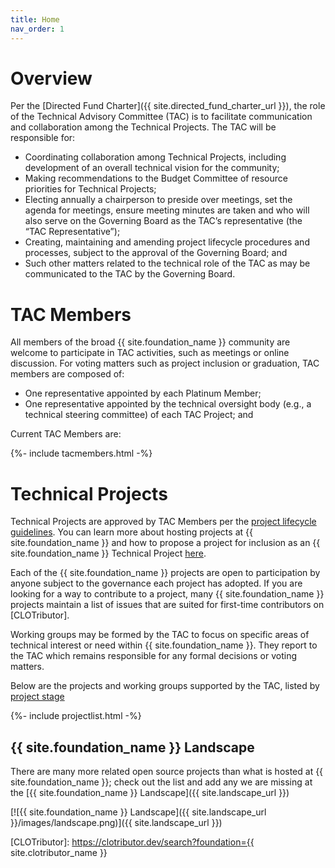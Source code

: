 ```yaml
---
title: Home
nav_order: 1
---
```


# Overview

Per the [Directed Fund Charter]({{ site.directed_fund_charter_url }}), the role of the Technical Advisory Committee (TAC) is to facilitate communication and collaboration among the Technical Projects. The TAC will be responsible for:

- Coordinating collaboration among Technical Projects, including development of an overall technical vision for the community;
- Making recommendations to the Budget Committee of resource priorities for Technical Projects;
- Electing annually a chairperson to preside over meetings, set the agenda for meetings, ensure meeting minutes are taken and who will also serve on the Governing Board as the TAC’s representative (the “TAC Representative”);
- Creating, maintaining and amending project lifecycle procedures and processes, subject to the approval of the Governing Board; and
- Such other matters related to the technical role of the TAC as may be communicated to the TAC by the Governing Board.

# TAC Members

All members of the broad {{ site.foundation_name }} community are welcome to participate in TAC activities, such as meetings or online discussion. For voting matters such as project inclusion or graduation, TAC members are composed of:

* One representative appointed by each Platinum Member;
* One representative appointed by the technical oversight body (e.g., a technical steering committee) of each TAC Project; and

Current TAC Members are:

{%- include tacmembers.html -%}

# Technical Projects 

Technical Projects are approved by TAC Members per the [project lifecycle guidelines](process/lifecycle). You can learn more about hosting projects at {{ site.foundation_name }} and how to propose a project for inclusion as an {{ site.foundation_name }} Technical Project [here](process/start_project).

Each of the {{ site.foundation_name }} projects are open to participation by anyone subject to the governance each project has adopted. If you are looking for a way to contribute to a project, many {{ site.foundation_name }} projects maintain a list of issues that are suited for first-time contributors on [CLOTributor].

Working groups may be formed by the TAC to focus on specific areas of technical interest or need within {{ site.foundation_name }}.  They report to the TAC which remains responsible for any formal decisions or voting matters.

Below are the projects and working groups supported by the TAC, listed by [project stage](process/lifecycle)

{%- include projectlist.html -%}

## {{ site.foundation_name }} Landscape

There are many more related open source projects than what is hosted at {{ site.foundation_name }}; check out the list and add any we are missing at the [{{ site.foundation_name }} Landscape]({{ site.landscape_url }})

[![{{ site.foundation_name }} Landscape]({{ site.landscape_url }}/images/landscape.png)]({{ site.landscape_url }})

[CLOTributor]: https://clotributor.dev/search?foundation={{ site.clotributor_name }}

